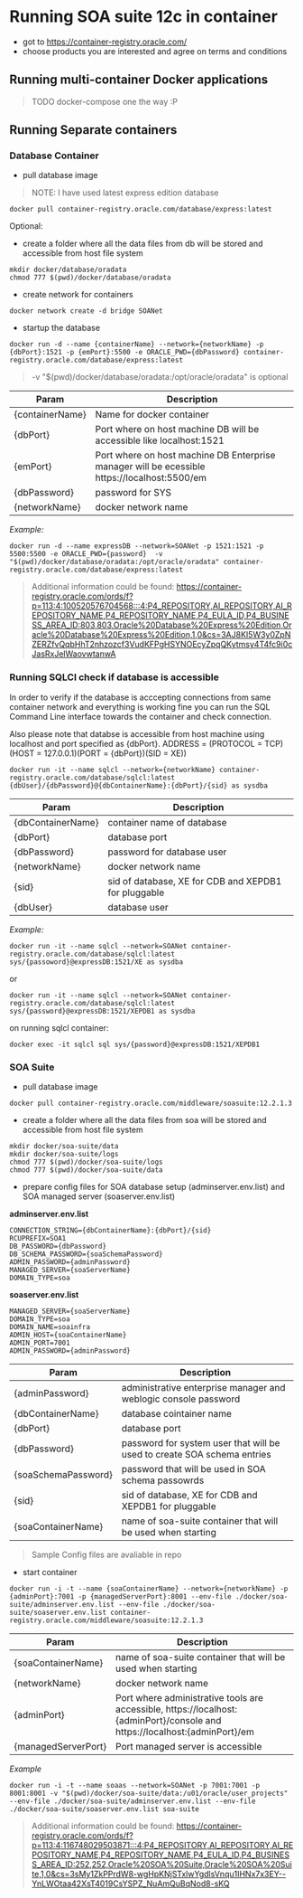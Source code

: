 # Running SOA suite 12c in container

- got to https://container-registry.oracle.com/
- choose products you are interested and agree on terms and conditions

## Running multi-container Docker applications

>TODO docker-compose one the way :P

## Running Separate containers

### **Database Container**
- pull database image

>NOTE: I have used latest express edition database
```
docker pull container-registry.oracle.com/database/express:latest
```

Optional:
- create a folder where all the data files from db will be stored and accessible from host file system
```
mkdir docker/database/oradata
chmod 777 $(pwd)/docker/database/oradata
```

- create network for containers

```
docker network create -d bridge SOANet
```

- startup the database

```
docker run -d --name {containerName} --network={networkName} -p {dbPort}:1521 -p {emPort}:5500 -e ORACLE_PWD={dbPassword} container-registry.oracle.com/database/express:latest
```

> -v "$(pwd)/docker/database/oradata:/opt/oracle/oradata" is optional

| Param | Description |
| ----------- | ----------- |
| {containerName} | Name for docker container |
| {dbPort} | Port where on host machine DB will be accessible like localhost:1521 |
| {emPort} | Port where on host machine DB Enterprise manager will be ecessible https://localhost:5500/em |
| {dbPassword} | password for SYS |
| {networkName} | docker network name |

*Example:*
```
docker run -d --name expressDB --network=SOANet -p 1521:1521 -p 5500:5500 -e ORACLE_PWD={password}  -v "$(pwd)/docker/database/oradata:/opt/oracle/oradata" container-registry.oracle.com/database/express:latest
```

>Additional information could be found: https://container-registry.oracle.com/ords/f?p=113:4:100520576704568:::4:P4_REPOSITORY,AI_REPOSITORY,AI_REPOSITORY_NAME,P4_REPOSITORY_NAME,P4_EULA_ID,P4_BUSINESS_AREA_ID:803,803,Oracle%20Database%20Express%20Edition,Oracle%20Database%20Express%20Edition,1,0&cs=3AJ8KI5W3y0ZpNZERZfvQqbHhT2nhzozcf3VudKFPgHSYNOEcyZpqQKytmsy4T4fc9i0cJasRxJelWaovwtanwA

### **Running SQLCl check if database is accessible**

In order to verify if the database is acccepting connections from same container network and everything is working fine you can run the SQL Command Line interface towards the container and check connection.

Also please note that databse is accessible from host machine using localhost and port specified as {dbPort}.
ADDRESS = (PROTOCOL = TCP)(HOST = 127.0.0.1)(PORT = {dbPort})(SID = XE))


```
docker run -it --name sqlcl --network={networkName} container-registry.oracle.com/database/sqlcl:latest {dbUser}/{dbPassword}@{dbContainerName}:{dbPort}/{sid} as sysdba
```

| Param | Description |
| ----------- | ----------- |
| {dbContainerName} | container name of database |
| {dbPort} | database port |
| {dbPassword} | password for database user |
| {networkName} | docker network name |
| {sid} | sid of database, XE for CDB and XEPDB1 for pluggable |
| {dbUser} | database user |

*Example:*
```
docker run -it --name sqlcl --network=SOANet container-registry.oracle.com/database/sqlcl:latest sys/{passoword}@expressDB:1521/XE as sysdba
```
or
```
docker run -it --name sqlcl --network=SOANet container-registry.oracle.com/database/sqlcl:latest sys/{password}@expressDB:1521/XEPDB1 as sysdba
```
on running sqlcl container:
```
docker exec -it sqlcl sql sys/{password}@expressDB:1521/XEPDB1
```

### SOA Suite 
- pull database image

```
docker pull container-registry.oracle.com/middleware/soasuite:12.2.1.3
```

- create a folder where all the data files from soa will be stored and accessible from host file system
```
mkdir docker/soa-suite/data
mkdir docker/soa-suite/logs
chmod 777 $(pwd)/docker/soa-suite/logs
chmod 777 $(pwd)/docker/soa-suite/data
```

- prepare config files for SOA database setup (adminserver.env.list) and SOA managed server (soaserver.env.list)

**adminserver.env.list**

```
CONNECTION_STRING={dbContainerName}:{dbPort}/{sid}
RCUPREFIX=SOA1
DB_PASSWORD={dbPassword}
DB_SCHEMA_PASSWORD={soaSchemaPassword}
ADMIN_PASSWORD={adminPassword}
MANAGED_SERVER={soaServerName}
DOMAIN_TYPE=soa
```
**soaserver.env.list**

```
MANAGED_SERVER={soaServerName}
DOMAIN_TYPE=soa
DOMAIN_NAME=soainfra
ADMIN_HOST={soaContainerName}
ADMIN_PORT=7001
ADMIN_PASSWORD={adminPassword}
```

| Param | Description |
| ----------- | ----------- |
| {adminPassword} | administrative enterprise manager and weblogic console password |
| {dbContainerName} | database cointainer name |
| {dbPort} | database port  |
| {dbPassword} | password for system user that will be used to create SOA schema entries |
| {soaSchemaPassword} | password that will be used in SOA schema passowrds |
| {sid} | sid of database, XE for CDB and XEPDB1 for pluggable |
| {soaContainerName} | name of soa-suite container that will be used when starting |

> Sample Config files are avaliable in repo

- start container
```
docker run -i -t --name {soaContainerName} --network={networkName} -p {adminPort}:7001 -p {managedServerPort}:8001 --env-file ./docker/soa-suite/adminserver.env.list --env-file ./docker/soa-suite/soaserver.env.list container-registry.oracle.com/middleware/soasuite:12.2.1.3
```

| Param | Description |
| ----------- | ----------- |
| {soaContainerName} | name of soa-suite container that will be used when starting |
| {networkName} | docker network name |
| {adminPort} | Port where administrative tools are accessible, https://localhost:{adminPort}/console and https://localhost:{adminPort}/em |
| {managedServerPort} | Port managed server is accessible |



*Example*
```
docker run -i -t --name soaas --network=SOANet -p 7001:7001 -p 8001:8001 -v "$(pwd)/docker/soa-suite/data:/u01/oracle/user_projects" --env-file ./docker/soa-suite/adminserver.env.list --env-file ./docker/soa-suite/soaserver.env.list soa-suite
```



>Additional information could be found: https://container-registry.oracle.com/ords/f?p=113:4:116748029503871:::4:P4_REPOSITORY,AI_REPOSITORY,AI_REPOSITORY_NAME,P4_REPOSITORY_NAME,P4_EULA_ID,P4_BUSINESS_AREA_ID:252,252,Oracle%20SOA%20Suite,Oracle%20SOA%20Suite,1,0&cs=3sMy1ZkPPrdW8-wgHpKNjSTxlwYgdlsVnqu1IHNx7x3EY--YnLWOtaa42XsT4019CsYSPZ_NuAmQuBqNod8-sKQ
